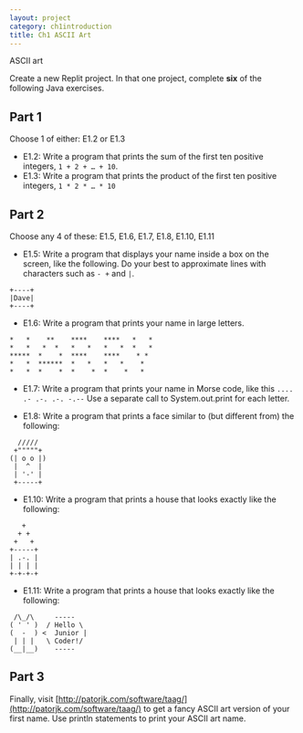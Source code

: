 ```yaml
---
layout: project
category: ch1introduction
title: Ch1 ASCII Art
---
```

ASCII art

Create a new Replit project. In that one project, complete **six** of the following Java exercises.

## Part 1
Choose 1 of either: E1.2 or E1.3

  - E1.2: Write a program that prints the sum of the first ten positive integers, `1 + 2 + … + 10`.
  - E1.3: Write a program that prints the product of the first ten positive integers, `1 * 2 * … * 10`

## Part 2
Choose any 4 of these: E1.5, E1.6, E1.7, E1.8, E1.10, E1.11

  - E1.5: Write a program that displays your name inside a box on the screen, like the following. Do your best to approximate lines with characters such as `- +` and `|`.

```
+----+
|Dave|
+----+
```

  - E1.6: Write a program that prints your name in large letters.

```
*   *    **    ****    ****   *   *
*   *   *  *   *   *   *   *  *   *
*****  *    *  ****    ****    * *
*   *  ******  *   *   *   *    *
*   *  *    *  *    *  *    *   *
```

  - E1.7: Write a program that prints your name in Morse code, like this `.... .- .-. .-. -.--` Use a separate call to System.out.print for each letter.

  - E1.8: Write a program that prints a face similar to (but different from) the following:

```
  /////
 +"""""+
(| o o |)
 |  ^  |
 | '-' |
 +-----+
```

  - E1.10: Write a program that prints a house that looks exactly like the following:

```
   +
  + +
 +   +
+-----+
| .-. |
| | | |
+-+-+-+
```

  - E1.11: Write a program that prints a house that looks exactly like the following:

```
 /\_/\     -----
( ' ' )  / Hello \
(  -  ) <  Junior |
 | | |   \ Coder!/
(__|__)    -----
```

## Part 3
Finally, visit [http://patorjk.com/software/taag/](http://patorjk.com/software/taag/) to get a fancy ASCII art version of your first name. Use println statements to print your ASCII art name.

